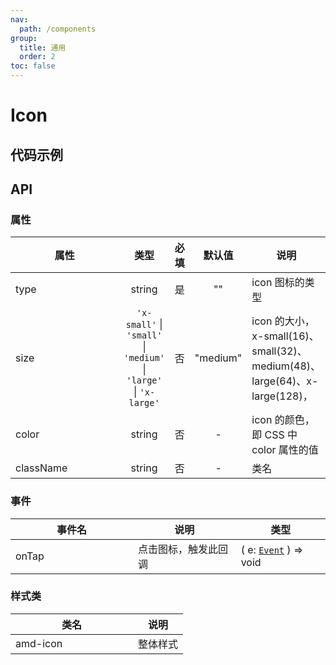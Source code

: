 ```yaml
---
nav:
  path: /components
group:
  title: 通用
  order: 2
toc: false
---
```


# Icon

## 代码示例

<code src='../../demo/pages/Icon'></code>

## API
### 属性
| 属性 | 类型 | 必填 | 默认值 | 说明 |
| -----|:-----:|:-----:|:-----:|----- |
| type | string | 是 | "" | icon 图标的类型 |
| size | `'x-small'` &verbar; `'small'` &verbar; `'medium'` &verbar; `'large'` &verbar; `'x-large'` | 否 | "medium" | icon 的大小，x-small(16)、small(32)、medium(48)、large(64)、x-large(128)， |
| color | string | 否 | - | icon 的颜色，即 CSS 中 color 属性的值 |
| className | string | 否 | - | 类名 |

### 事件

| 事件名 | 说明 | 类型 |
| -----|-----|-----|
| onTap | 点击图标，触发此回调 | ( e: [`Event`](https://opendocs.alipay.com/mini/framework/event-object) ) => void |

### 样式类
| 类名 | 说明 |
| -----|-----|
| amd-icon | 整体样式 |

<style> 
table th:first-of-type { width: 180px; } 
.__dumi-default-layout-content article table:first-of-type th:nth-of-type(2)  {
    width: 140px
} 
.__dumi-default-layout-content article table:first-of-type th:nth-of-type(3)  {
    width: 30px
} 
.__dumi-default-layout-content article table:first-of-type th:nth-of-type(4)  {
    width: 50px
} 

</style> 